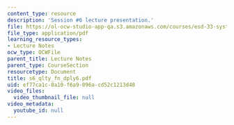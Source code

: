 ```yaml
---
content_type: resource
description: 'Session #6 lecture presentation.'
file: https://ol-ocw-studio-app-qa.s3.amazonaws.com/courses/esd-33-systems-engineering-summer-2004/ef77ca1c8a10f6a9096acd52c1213d48_s6_qlty_fn_dply6.pdf
file_type: application/pdf
learning_resource_types:
- Lecture Notes
ocw_type: OCWFile
parent_title: Lecture Notes
parent_type: CourseSection
resourcetype: Document
title: s6_qlty_fn_dply6.pdf
uid: ef77ca1c-8a10-f6a9-096a-cd52c1213d48
video_files:
  video_thumbnail_file: null
video_metadata:
  youtube_id: null
---
```

